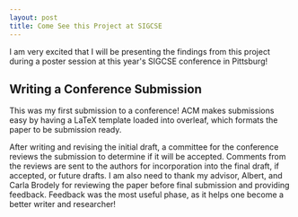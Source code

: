 ```yaml
---
layout: post
title: Come See this Project at SIGCSE
---
```


I am very excited that I will be presenting the findings from this project during a poster session at this year's SIGCSE conference in Pittsburg!

## Writing a Conference Submission
This was my first submission to a conference! ACM makes submissions easy by having a LaTeX template loaded into overleaf, which formats the paper to be submission ready.

After writing and revising the initial draft, a committee for the conference reviews the submission to determine if it will be accepted. Comments from the reviews are sent to the authors for incorporation into the final draft, if accepted, or future drafts.  I am also need to thank my advisor, Albert, and Carla Brodely for reviewing the paper before final submission and providing feedback. Feedback was the most useful phase, as it helps one become a better writer and researcher!

